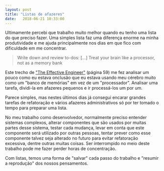 ```yaml
---
layout: post
title: "Listas de afazeres"
date:   2018-06-21 10:33:00
---
```


Ultimamente percebi que trabalho muito melhor quando eu tenho uma lista do
que preciso fazer. Uma simples lista faz uma diferença enorme na minha
produtividade e me ajuda principalmente nos dias em que fico com dificuldade em
me concentrar.

> Write down and review to-dos: [...] Treat your brain like a processor, not as
> a memory bank

Este trecho de ["The Effective Engineer"](http://www.effectiveengineer.com/)
(página 59) me fez analisar um pouco como eu estava
onclusão que eu estava usando meu cérebro muito como um
"banco de memórias" em vez de um "processador". Analisar uma tarefa, dividi-la
em afazeres pequenos e ir processá-los um por um.

Parece simples, mas nestes últimos dias já consegui encarar grandes tarefas de
refatoração e vários afazeres administrativos só por ter tomado o tempo para
preparar uma lista.

No meu trabalho como desenvolvedor, normalmente preciso entender sistemas
complexos, alterar componentes que são usados por muitas partes desse sistema,
testar cada mudança, levar em conta que este componente será utilizado por
outras pessoas, tentar prever como esse componente talvez seja alterado no
futuro para evitar refatoração excessiva, dentre outras muitas coisas. Ser
interrompido no meio deste trabalho pode me fazer perder horas de concentração.

Com listas, temos uma forma de "salvar" cada passo do trabalho e "resumir
a reprodução" dos nossos pensamentos.
